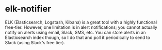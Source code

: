 # elk-notifier
ELK (Elasticsearch, Logstash, Kibana) is a great tool with a highly functional free-tier. However, one limitation is in alert notifications; you cannot actually notify on alerts using email, Slack, SMS, etc. You can store alerts in an Elasticsearch index though, so I do that and poll it periodically to send to Slack (using Slack's free tier).
